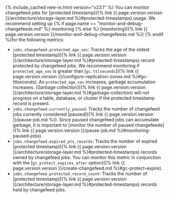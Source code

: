 {% include_cached new-in.html version="v23.1" %} You can monitor changefeed jobs for [protected timestamp]({% link {{ page.version.version }}/architecture/storage-layer.md %}#protected-timestamps) usage. We recommend setting up {% if page.name == "monitor-and-debug-changefeeds.md" %} monitoring {% else %} [monitoring]({% link {{ page.version.version }}/monitor-and-debug-changefeeds.md %}) {% endif %}for the following metrics:

- `jobs.changefeed.protected_age_sec`: Tracks the age of the oldest [protected timestamp]({% link {{ page.version.version }}/architecture/storage-layer.md %}#protected-timestamps) record protected by changefeed jobs. We recommend monitoring if `protected_age_sec` is greater than [`gc.ttlseconds`]({% link {{ page.version.version }}/configure-replication-zones.md %}#gc-ttlseconds). As `protected_age_sec` increases, garbage accumulation increases. [Garbage collection]({% link {{ page.version.version }}/architecture/storage-layer.md %}#garbage-collection) will not progress on a table, database, or cluster if the protected timestamp record is present.
- `jobs.changefeed.currently_paused`: Tracks the number of changefeed jobs currently considered [paused]({% link {{ page.version.version }}/pause-job.md %}). Since paused changefeed jobs can accumulate garbage, it is important to [monitor the number of paused changefeeds]({% link {{ page.version.version }}/pause-job.md %}#monitoring-paused-jobs).
- `jobs.changefeed.expired_pts_records`: Tracks the number of expired [protected timestamp]({% link {{ page.version.version }}/architecture/storage-layer.md %}#protected-timestamps) records owned by changefeed jobs. You can monitor this metric in conjunction with the [`gc_protect_expires_after` option]({% link {{ page.version.version }}/create-changefeed.md %}#gc-protect-expire).
- `jobs.changefeed.protected_record_count`: Tracks the number of [protected timestamp]({% link {{ page.version.version }}/architecture/storage-layer.md %}#protected-timestamps) records held by changefeed jobs.
